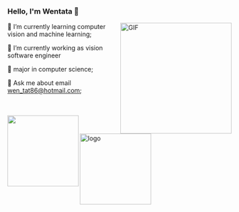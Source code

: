 ### Hello, I'm Wentata 👋   

<img align="right" alt="GIF" width="250px" src="https://i.pinimg.com/originals/e4/26/70/e426702edf874b181aced1e2fa5c6cde.gif" />

🌱 I’m currently learning computer vision and machine learning;

🔭 I’m currently working as vision software engineer

💼 major in computer science;

👯 Ask me about email <u>wen_tat86@hotmail.com</u>;

<br/>
<br/>

<img align="left"  height="160px"  src="https://github-readme-stats.vercel.app/api?username=wentata&show_icons=true&theme=dracula" />
<!--<img align="right"  height="160px" width="48%" src="https://github-readme-stats.vercel.app/api/top-langs/?username=wentata&show_icons=true&layout=compact&theme=dracula"/>-->
  
  
<img src="https://github-profile-trophy.vercel.app/?username=wentata&theme=flat&column=7" alt="logo" height="160" align="middle" style="margin: auto; margin-bottom: 22px;" />

<!--
**wentata/wentata** is a ✨ _special_ ✨ repository because its `README.md` (this file) appears on your GitHub profile.

Here are some ideas to get you started:

- 🔭 I’m currently working on ...
- 🌱 I’m currently learning ...
- 👯 I’m looking to collaborate on ...
- 🤔 I’m looking for help with ...
- 💬 Ask me about ...
- 📫 How to reach me: ...
- 😄 Pronouns: ...
- ⚡ Fun fact: ...
-->
